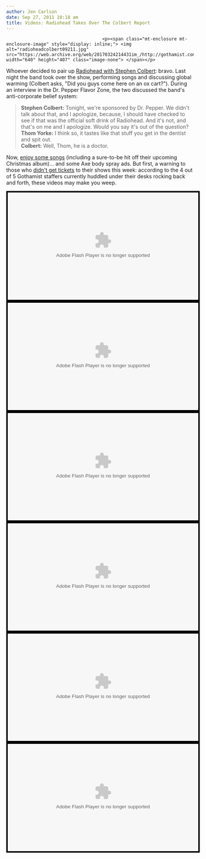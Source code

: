 ```yaml
---
author: Jen Carlson
date: Sep 27, 2011 10:18 am
title: Videos: Radiohead Takes Over The Colbert Report
---
```


	
										<p><span class="mt-enclosure mt-enclosure-image" style="display: inline;"> <img alt="radioheadcolbert09211.jpg" src="https://web.archive.org/web/20170324214431im_/http://gothamist.com/attachments/arts_jen/radioheadcolbert09211.jpg" width="640" height="407" class="image-none"> </span></p>

<p>Whoever decided to pair up <a href="https://web.archive.org/web/20170324214431/http://gothamist.com/2011/09/19/radiohead_to_appear_on_the_colbert.php">Radiohead with Stephen Colbert</a>: bravo. Last night the band took over the show, performing songs and discussing global warming (Colbert asks, &quot;Did you guys come here on an ox cart?&quot;). During an interview in the Dr. Pepper Flavor Zone, the two discussed the band&apos;s anti-corporate belief system:<br>
</p><blockquote><strong>Stephen Colbert:</strong> Tonight, we&apos;re sponsored by Dr. Pepper. We didn&apos;t talk about that, and I apologize, because, I should have checked to see if that was the official soft drink of Radiohead. And it&apos;s not, and that&apos;s on me and I apologize. Would you say it&apos;s out of the question?<br>
<strong>Thom Yorke:</strong> I think so, it tastes like that stuff you get in the dentist and spit out.<br>
<strong>Colbert:</strong> Well, Thom, he is a doctor.</blockquote><p></p>

<p>Now, <a href="https://web.archive.org/web/20170324214431/http://www.colbertnation.com/full-episodes/mon-september-26-2011-radiohead">enjoy some songs</a> (including a sure-to-be hit off their upcoming Christmas album)... and some Axe body spray ads. But first, a warning to those who <a href="https://web.archive.org/web/20170324214431/http://gothamist.com/2011/09/26/did_you_score_radiohead_tickets_or.php">didn&apos;t get tickets</a> to their shows this week: according to the 4 out of 5 Gothamist staffers currently huddled under their desks rocking back and forth, these videos may make you weep.</p>

<center><div style="background-color:#000000;width:520px;"><div style="padding:4px;"><embed src="https://web.archive.org/web/20170324214431oe_/http://media.mtvnservices.com/mgid:cms:video:colbertnation.com:397951" width="512" height="288" type="application/x-shockwave-flash" allowfullscreen="true" allowscriptaccess="always" base="." flashvars=""></div>

<div style="background-color:#000000;width:520px;"><div style="padding:4px;"><embed src="https://web.archive.org/web/20170324214431oe_/http://media.mtvnservices.com/mgid:cms:video:colbertnation.com:397952" width="512" height="288" type="application/x-shockwave-flash" allowfullscreen="true" allowscriptaccess="always" base="." flashvars=""></div>

<div style="background-color:#000000;width:520px;"><div style="padding:4px;"><embed src="https://web.archive.org/web/20170324214431oe_/http://media.mtvnservices.com/mgid:cms:video:colbertnation.com:397953" width="512" height="288" type="application/x-shockwave-flash" allowfullscreen="true" allowscriptaccess="always" base="." flashvars=""></div>

<div style="background-color:#000000;width:520px;"><div style="padding:4px;"><embed src="https://web.archive.org/web/20170324214431oe_/http://media.mtvnservices.com/mgid:cms:video:colbertnation.com:397958" width="512" height="288" type="application/x-shockwave-flash" allowfullscreen="true" allowscriptaccess="always" base="." flashvars=""></div>

<div style="background-color:#000000;width:520px;"><div style="padding:4px;"><embed src="https://web.archive.org/web/20170324214431oe_/http://media.mtvnservices.com/mgid:cms:video:colbertnation.com:397957" width="512" height="288" type="application/x-shockwave-flash" allowfullscreen="true" allowscriptaccess="always" base="." flashvars=""></div>

<div style="background-color:#000000;width:520px;"><div style="padding:4px;"><embed src="https://web.archive.org/web/20170324214431oe_/http://media.mtvnservices.com/mgid:cms:video:colbertnation.com:397947" width="512" height="288" type="application/x-shockwave-flash" allowfullscreen="true" allowscriptaccess="always" base="." flashvars=""></div></div></div></div></div></div></div></center>					
										
									
				